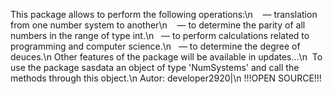   This package allows to perform the following operations:\n
    — translation from one number system to another\n
    — to determine the parity of all numbers in the range of type int.\n
    — to perform calculations related to programming and computer science.\n
    — to determine the degree of deuces.\n
  Other features of the package will be available in updates...\n
  To use the package sasdata an object of type 'NumSystems' and call the methods through this object.\n
Autor: developer2920|\n
!!!OPEN SOURCE!!!
